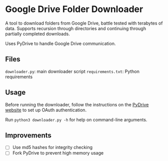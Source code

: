 Google Drive Folder Downloader
==============================

A tool to download folders from Google Drive, battle tested with terabytes of data. Supports recursion through directories and continuing through partially completed downloads.

Uses PyDrive to handle Google Drive communication.

Files
-----

`downloader.py`: main downloader script
`requirements.txt`: Python requirements

Usage
-----

Before running the downloader, follow the instructions on the [PyDrive website](https://pythonhosted.org/PyDrive/quickstart.html#authentication) to set up OAuth authentication.

Run `python3 downloader.py -h` for help on command-line arguments.

Improvements
------------

- [ ] Use md5 hashes for integrity checking
- [ ] Fork PyDrive to prevent high memory usage
